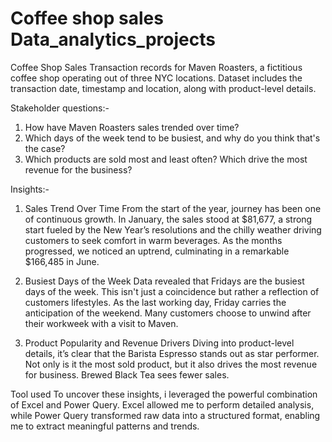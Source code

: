 # Coffee shop sales Data_analytics_projects
Coffee Shop Sales
Transaction records for Maven Roasters, a fictitious coffee shop operating out of three NYC locations. Dataset includes the transaction date, timestamp and location, along with product-level details.

Stakeholder questions:-
1. How have Maven Roasters sales trended over time?
2. Which days of the week tend to be busiest, and why do you think that's the case?
3. Which products are sold most and least often? Which drive the most revenue for the business?

Insights:-
1. Sales Trend Over Time
From the start of the year, journey has been one of continuous growth. In January, the sales stood at $81,677, a strong start fueled by the New Year’s resolutions and the chilly weather driving customers to seek comfort in warm beverages. As the months progressed, we noticed an uptrend, culminating in a remarkable $166,485 in June.

2. Busiest Days of the Week
Data revealed that Fridays are the busiest days of the week. This isn't just a coincidence but rather a reflection of customers lifestyles. As the last working day, Friday carries the anticipation of the weekend. Many customers choose to unwind after their workweek with a visit to Maven.

3. Product Popularity and Revenue Drivers
Diving into product-level details, it’s clear that the Barista Espresso stands out as star performer. Not only is it the most sold product, but it also drives the most revenue for business.
Brewed Black Tea sees fewer sales.

Tool used
To uncover these insights, i leveraged the powerful combination of Excel and Power Query. Excel allowed me to perform detailed analysis, while Power Query transformed raw data into a structured format, enabling me to extract meaningful patterns and trends.
